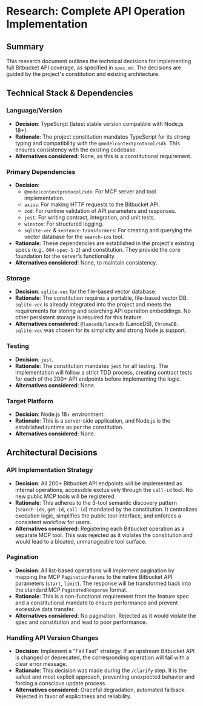 # Research: Complete API Operation Implementation

## Summary
This research document outlines the technical decisions for implementing full Bitbucket API coverage, as specified in `spec.md`. The decisions are guided by the project's constitution and existing architecture.

## Technical Stack & Dependencies

### Language/Version
- **Decision**: TypeScript (latest stable version compatible with Node.js 18+).
- **Rationale**: The project constitution mandates TypeScript for its strong typing and compatibility with the `@modelcontextprotocol/sdk`. This ensures consistency with the existing codebase.
- **Alternatives considered**: None, as this is a constitutional requirement.

### Primary Dependencies
- **Decision**:
    - `@modelcontextprotocol/sdk`: For MCP server and tool implementation.
    - `axios`: For making HTTP requests to the Bitbucket API.
    - `zod`: For runtime validation of API parameters and responses.
    - `jest`: For writing contract, integration, and unit tests.
    - `winston`: For structured logging.
    - `sqlite-vec` & `sentence-transformers`: For creating and querying the vector database for the `search-ids` tool.
- **Rationale**: These dependencies are established in the project's existing specs (e.g., `004-spec-1-2`) and constitution. They provide the core foundation for the server's functionality.
- **Alternatives considered**: None, to maintain consistency.

### Storage
- **Decision**: `sqlite-vec` for the file-based vector database.
- **Rationale**: The constitution requires a portable, file-based vector DB. `sqlite-vec` is already integrated into the project and meets the requirements for storing and searching API operation embeddings. No other persistent storage is required for this feature.
- **Alternatives considered**: `@lancedb/lancedb` (LanceDB), `ChromaDB`. `sqlite-vec` was chosen for its simplicity and strong Node.js support.

### Testing
- **Decision**: `jest`.
- **Rationale**: The constitution mandates `jest` for all testing. The implementation will follow a strict TDD process, creating contract tests for each of the 200+ API endpoints before implementing the logic.
- **Alternatives considered**: None.

### Target Platform
- **Decision**: Node.js 18+ environment.
- **Rationale**: This is a server-side application, and Node.js is the established runtime as per the constitution.
- **Alternatives considered**: None.

## Architectural Decisions

### API Implementation Strategy
- **Decision**: All 200+ Bitbucket API endpoints will be implemented as internal operations, accessible exclusively through the `call-id` tool. No new public MCP tools will be registered.
- **Rationale**: This adheres to the 3-tool semantic discovery pattern (`search-ids`, `get-id`, `call-id`) mandated by the constitution. It centralizes execution logic, simplifies the public tool interface, and enforces a consistent workflow for users.
- **Alternatives considered**: Registering each Bitbucket operation as a separate MCP tool. This was rejected as it violates the constitution and would lead to a bloated, unmanageable tool surface.

### Pagination
- **Decision**: All list-based operations will implement pagination by mapping the MCP `PaginationParams` to the native Bitbucket API parameters (`start`, `limit`). The response will be transformed back into the standard MCP `PaginatedResponse` format.
- **Rationale**: This is a non-functional requirement from the feature spec and a constitutional mandate to ensure performance and prevent excessive data transfer.
- **Alternatives considered**: No pagination. Rejected as it would violate the spec and constitution and lead to poor performance.

### Handling API Version Changes
- **Decision**: Implement a "Fail Fast" strategy. If an upstream Bitbucket API is changed or deprecated, the corresponding operation will fail with a clear error message.
- **Rationale**: This decision was made during the `/clarify` step. It is the safest and most explicit approach, preventing unexpected behavior and forcing a conscious update process.
- **Alternatives considered**: Graceful degradation, automated fallback. Rejected in favor of explicitness and reliability.
